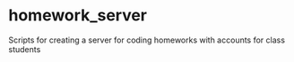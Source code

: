 # homework_server
Scripts for creating a server for coding homeworks with accounts for class students
